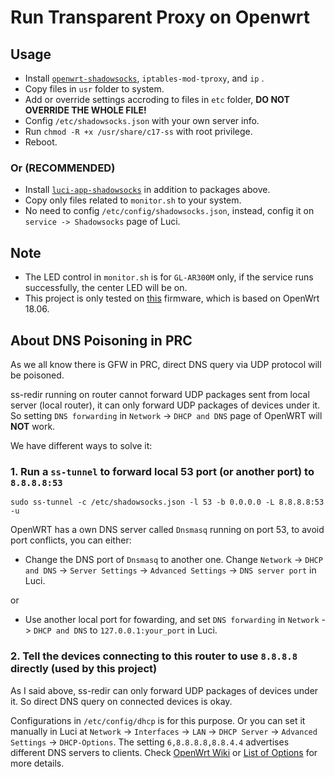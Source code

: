 # Run Transparent Proxy on Openwrt

## Usage

- Install [`openwrt-shadowsocks`](https://github.com/shadowsocks/openwrt-shadowsocks), `iptables-mod-tproxy`, and `ip` .
- Copy files in `usr` folder to system.
- Add or override settings accroding to files in `etc` folder, **DO NOT OVERRIDE THE WHOLE FILE!**
- Config `/etc/shadowsocks.json` with your own server info.
- Run `chmod -R +x /usr/share/c17-ss` with root privilege.
- Reboot.

### Or (RECOMMENDED)

- Install [`luci-app-shadowsocks`](https://github.com/shadowsocks/luci-app-shadowsocks) in addition to packages above.
- Copy only files related to `monitor.sh` to your system.
- No need to config `/etc/config/shadowsocks.json`, instead, config it on `service -> Shadowsocks` page of Luci.

## Note

- The LED control in `monitor.sh` is for `GL-AR300M` only, if the service runs successfully, the center LED will be on.
- This project is only tested on [this](http://download.gl-inet.com/firmware/ar300m/nand/testing/) firmware, which is based on OpenWrt 18.06.

## About DNS Poisoning in PRC

As we all know there is GFW in PRC, direct DNS query via UDP protocol will be poisoned.

ss-redir running on router cannot forward UDP packages sent from local server (local router), it can only forward UDP packages of devices under it. So setting `DNS forwarding` in `Network` -> `DHCP and DNS` page of OpenWRT will **NOT** work.

We have different ways to solve it:

### 1. Run a `ss-tunnel` to forward local 53 port (or another port) to `8.8.8.8:53`

`sudo ss-tunnel -c /etc/shadowsocks.json -l 53 -b 0.0.0.0 -L 8.8.8.8:53 -u`

OpenWRT has a own DNS server called `Dnsmasq` running on port 53, to avoid port conflicts, you can either:

- Change the DNS port of `Dnsmasq` to another one. Change  `Network` -> `DHCP and DNS` -> `Server Settings` -> `Advanced Settings` -> `DNS server port` in Luci.

or

- Use another local port for fowarding, and set `DNS forwarding` in `Network` -> `DHCP and DNS` to `127.0.0.1:your_port` in Luci.

### 2. Tell the devices connecting to this router to use `8.8.8.8` directly **(used by this project)**

As I said above, ss-redir can only forward UDP packages of devices under it. So direct DNS query on connected devices is okay.

Configurations in `/etc/config/dhcp` is for this purpose. Or you can set it manually in Luci at `Network` -> `Interfaces` -> `LAN` -> `DHCP Server` -> `Advanced Settings` -> `DHCP-Options`. The setting `6,8.8.8.8,8.8.4.4` advertises different DNS servers to clients. Check [OpenWrt Wiki](https://openwrt.org/docs/guide-user/base-system/dhcp) or [List of Options](http://www.networksorcery.com/enp/protocol/bootp/options.htm) for more details.